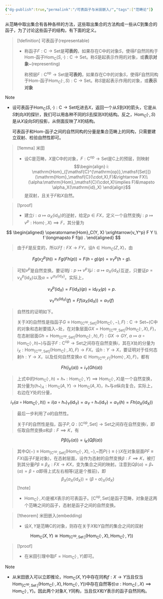 ```yaml
---
{"dg-publish":true,"permalink":"/可表函子与米田嵌入/","tags":["范畴论"]}
---
```


从范畴中取出集合有各种各样的方法，这些取出集合的方法构成一些从$\mathsf{C}$到集合的函子，为了讨论这些函子的结构，有下面的定义。
> [!definition] 可表函子(representable)
> - 称函子$F:\mathsf{C}\rightarrow \mathsf{Set}$是**可表的**，如果存在$\mathsf{C}$中的对象$S$，使得$F$自然同构于Hom-函子$\mathrm{Hom}_\mathsf{C}(S,\cdot):\mathsf{C}\rightarrow \mathsf{Set}$。称$S$是起表示作用的对象，或**表示对象**~(representing)
>
>   称预层$F:\mathsf{C}^{\mathrm{op}}\rightarrow \mathsf{Set}$是**可表的**，如果存在$\mathsf{C}$中的对象$S$，使得$F$自然同构于Hom-函子$\mathrm{Hom}_\mathsf{C}(\cdot,S):\mathsf{C}\rightarrow \mathsf{Set}$。称$S$是起表示作用的对象，或**表示对象**

> [!note]
> - 设可表函子$\mathrm{Hom}_\mathsf{C}(S,\cdot):\mathsf{C}\rightarrow \mathsf{Set}$吃进去$X$，返回一个从$S$到$X$的箭头，它是从$S$刺向$X$的探针，我们可以用各种不同的$S$去探测$X$的结构。反之，$\mathrm{Hom}_\mathsf{C}(\cdot,S)$是从$X$设向$S$的投影，从侧面反映了$X$的结构。
>
>   可表函子和Hom-函子之间的自然同构的分量是集合范畴上的同构，只需要建立双射、检验自然性即可。

> [!lemma] 米田
> - 设$\mathsf{C}$是范畴，$X$是$\mathsf{C}$中的对象，$F:\mathsf{C}^{\mathrm{op}}\rightarrow \mathsf{Set}$是$\mathsf{C}$上的预层，则映射
>   $$\begin{align}
>   i: \mathrm{Hom}_{[\mathsf{C}^{\mathrm{op}},\mathsf{Set}]}(\mathrm{Hom}_\mathsf{C}(\cdot,X),F)&\rightarrow FX\\
>   (\alpha:\mathrm{Hom}_\mathsf{C}(\cdot,X)\implies F)&\mapsto \alpha_X(\mathrm{id}_X)
>   \end{align}$$
>   是双射，且关于$F$和$X$自然。

> [!proof]
> - 建立$i: \alpha\mapsto \alpha_X(\mathrm{id}_X)$的逆射，给定$p\in FX$，定义一个自然变换$j:p\mapsto v^p:\mathrm{Hom}(\cdot,X)\implies F$，其分量为
>
$$
\begin{aligned}
\operatorname{Hom}_C(Y, X) \xrightarrow{v_Y^p} F Y \\
f \longmapsto F f(p) .
\end{aligned}
$$
>   由于$F$是反变的，所以$Ff:FX\rightarrow FY$。设$h \in \operatorname{Hom}_C(Z, X)$，由
>
$$
F g\left(v_Z^p(h)\right)=F g(F h(p))=F(h \circ g)(p)=v_Y^p(h \circ g) .
$$
>   可知$v^p$是自然变换。要证明$j:p\mapsto v^p$与$i:\alpha\mapsto \alpha_X(\mathrm{id}_X)$互逆，只要证$p=v^p_X(\mathrm{id}_X)$以及$\alpha=v^{\alpha_X(\mathrm{id}_X)}$。实际上，
>
$$
v_X^p\left(\mathrm{id}_X\right)=F\left(\operatorname{id}_X\right)(p)=\operatorname{id}_{F X}(p)=p .
$$
>
$$
v_Y^{\alpha_X\left(\mathrm{id}_X\right)}(f)=F f\left(\alpha_X\left(\mathrm{id}_X\right)\right)=\alpha_Y(f)
$$
>
>   自然性的证明如下。
>
>   关于$X$的自然性是指函子$G\equiv \mathrm{Hom}_{[\mathsf{C}^{\mathrm{op}},\mathsf{Set}]}(\mathrm{Hom}_\mathsf{C}(\cdot,-),F):\mathsf{C}\rightarrow \mathsf{Set}$~($\mathsf{C}$中的对象和态射要插入$-$处，在对象层面$GX=\mathrm{Hom}_{[\mathsf{C}^{\mathrm{op}},\mathsf{Set}]}(\mathrm{Hom}_\mathsf{C}(\cdot,X),F)$，在态射层面$Gh=\mathrm{Hom}_{[\mathsf{C}^{\mathrm{op}},\mathsf{Set}]}(\mathrm{Hom}_\mathsf{C}(\cdot,h),F):GX\rightarrow GY ,~\alpha \mapsto \alpha\circ \mathrm{Hom}_\mathsf{C}(\cdot,h)$~)与函子$F:\mathsf{C}^\mathrm{op}\rightarrow \mathsf{Set}$之间存在自然变换$i$，其在$X$处的分量为$i_X:\mathrm{Hom}_{[\mathsf{C}^{\mathrm{op}},\mathsf{Set}]}(\mathrm{Hom}_\mathsf{C}(\cdot,X),F)\rightarrow FX$。设$h:Y\rightarrow X$，要证明对于任何态射$h:Y\rightarrow X$，以及任何自然变换$\alpha\in \mathrm{Hom}_{[\mathsf{C}^{\mathrm{op}},F]}(\mathrm{Hom}(\cdot,X),F)$，都有
>
$$
F h\left(i_X(\alpha)\right)= i_Y( Gh(\alpha))
$$
>   上式中的$\mathrm{Hom}_\mathsf{C}(\cdot,h)=h_*:\mathrm{Hom}_\mathsf{C}(\cdot,Y)\implies \mathrm{Hom}_\mathsf{C}(\cdot,X)$是一个自然变换，其分量为$(h_*)_A:\mathrm{Hom}_\mathsf{C}(A,Y)\rightarrow  \mathrm{Hom}_\mathsf{C}(A,X)$，$h_*$与$\alpha$纵向复合。实际上，右边在$Y$处的分量，
>
$$
i_Y( \alpha \circ \mathrm{Hom}_\mathsf{C}(\cdot ,h))= i(\alpha\circ h_*)_Y (\mathrm{id}_Y) = \alpha_Y\circ h_*(\mathrm{id}_Y)=\alpha_Y(h)=Fh(\alpha_X(\mathrm{id}_X))
$$
>   最后一步利用了$\alpha$的自然性。
>
>   关于$F$的自然性是指，函子$P,Q: [\mathsf{C}^{\mathrm{op}},\mathsf{Set}]\rightarrow \mathsf{Set}$之间存在自然变换$i$，即任取自然变换$\alpha$和$\beta:F\implies K$，有
>
$$
P\beta(i_F(\alpha)) =i_K(Q\beta(\alpha))
$$
>   其中$Q(-)\equiv \mathrm{Hom}_{[\mathsf{C}^{\mathrm{op}},\mathsf{Set}]}(\mathrm{Hom}_\mathsf{C}(\cdot,X),-)$,~而$P(\cdot)\equiv(\cdot)X$在对象层面$PF\equiv FX$(函子$F$是对象)，在态射层面，设作为态射的自然变换$\beta:F\implies K$，被打到其分量$P\beta\equiv\beta_X : FX\rightarrow KX$，变为集合之间的映射。注意到$Q\beta(\alpha)=\beta_*(\alpha)=\beta \circ \alpha$即得上式左右相等(这是个推前)，即
$$
\beta_X(\alpha_X(\mathrm{id}_X))=(\beta\circ \alpha)_X(\mathrm{id}_X)
$$
> [!note]
> - $\mathrm{Hom}_\mathsf{C}(\cdot,X)$是被$X$表示的可表函子。$[\mathsf{C}^{\mathrm{op}},\mathsf{Set}]$是函子范畴，对象是这两个范畴之间的函子，态射是函子之间的自然变换。

> [!theorem] 米田嵌入(embedding)
> - 设$X,Y$是范畴$\mathsf{C}$的对象，则存在关于$X$和$Y$自然的集合之间的双射
>
$$
\operatorname{Hom}_{\mathsf{C}}(X, Y) \cong \operatorname{Hom}_{\left[\mathsf{C}^{\mathrm{op}}, \operatorname{Set}\right]}\left(\operatorname{Hom}_{\mathsf{C}}(\cdot, X), \operatorname{Hom}_{\mathsf{C}}(\cdot, Y)\right)
$$
> [!proof]
> - 在米田引理中取$F= \mathrm{Hom}_\mathsf{C}(\cdot,Y)$即可。

> [!note]
> - 从米田嵌入可以立即推论，$\mathrm{Hom}_\mathsf{C}(X,Y)$中存在同构$f:X\rightarrow Y$当且仅当$\operatorname{Hom}_{\left[\mathsf{C}^{\mathrm{op}}, \operatorname{Set}\right]}\left(\operatorname{Hom}_{\mathsf{C}}(\cdot, X), \operatorname{Hom}_{\mathsf{C}}(\cdot, Y)\right)$中存在自然等价$\alpha:\operatorname{Hom}_{\mathsf{C}}(\cdot, X)\implies \operatorname{Hom}_{\mathsf{C}}(\cdot, Y)$。因此两个对象$X,Y$同构，当且仅$X$和$Y$表示的函子自然同构。

